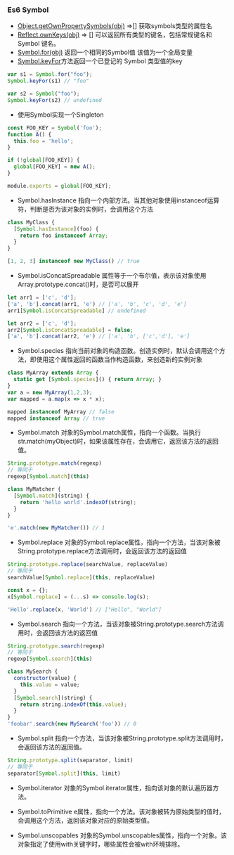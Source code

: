 ### Es6 Symbol

- [Object.getOwnPropertySymbols(obj)]() =>[] 获取symbols类型的属性名
- [Reflect.ownKeys(obj)]() => [] 可以返回所有类型的键名，包括常规键名和 Symbol 键名。
- [Symbol.for(obj)]() 返回一个相同的Symbol值 该值为一个全局变量
- [Symbol.keyFor]()方法返回一个已登记的 Symbol 类型值的key

``` JavaScript
var s1 = Symbol.for("foo");
Symbol.keyFor(s1) // "foo"

var s2 = Symbol("foo");
Symbol.keyFor(s2) // undefined

```
- 使用Symbol实现一个Singleton

``` JavaScript
const FOO_KEY = Symbol('foo');
function A() {
  this.foo = 'hello';
}

if (!global[FOO_KEY]) {
  global[FOO_KEY] = new A();
}

module.exports = global[FOO_KEY];

```
- Symbol.hasInstance 指向一个内部方法。当其他对象使用instanceof运算符，判断是否为该对象的实例时，会调用这个方法

``` JavaScript
class MyClass {
  [Symbol.hasInstance](foo) {
    return foo instanceof Array;
  }
}

[1, 2, 3] instanceof new MyClass() // true

```

- Symbol.isConcatSpreadable 属性等于一个布尔值，表示该对象使用Array.prototype.concat()时，是否可以展开

``` JavaScript
let arr1 = ['c', 'd'];
['a', 'b'].concat(arr1, 'e') // ['a', 'b', 'c', 'd', 'e']
arr1[Symbol.isConcatSpreadable] // undefined

let arr2 = ['c', 'd'];
arr2[Symbol.isConcatSpreadable] = false;
['a', 'b'].concat(arr2, 'e') // ['a', 'b', ['c','d'], 'e']

```

- Symbol.species 指向当前对象的构造函数。创造实例时，默认会调用这个方法，即使用这个属性返回的函数当作构造函数，来创造新的实例对象

``` JavaScript
class MyArray extends Array {
  static get [Symbol.species]() { return Array; }
}
var a = new MyArray(1,2,3);
var mapped = a.map(x => x * x);

mapped instanceof MyArray // false
mapped instanceof Array // true
```

- Symbol.match 对象的Symbol.match属性，指向一个函数。当执行str.match(myObject)时，如果该属性存在，会调用它，返回该方法的返回值。

``` JavaScript
String.prototype.match(regexp)
// 等同于
regexp[Symbol.match](this)

class MyMatcher {
  [Symbol.match](string) {
    return 'hello world'.indexOf(string);
  }
}

'e'.match(new MyMatcher()) // 1

```

- Symbol.replace 对象的Symbol.replace属性，指向一个方法，当该对象被String.prototype.replace方法调用时，会返回该方法的返回值

``` JavaScript
String.prototype.replace(searchValue, replaceValue)
// 等同于
searchValue[Symbol.replace](this, replaceValue)

```

``` JavaScript
const x = {};
x[Symbol.replace] = (...s) => console.log(s);

'Hello'.replace(x, 'World') // ["Hello", "World"]
```

- Symbol.search 指向一个方法，当该对象被String.prototype.search方法调用时，会返回该方法的返回值

``` JavaScript
String.prototype.search(regexp)
// 等同于
regexp[Symbol.search](this)

class MySearch {
  constructor(value) {
    this.value = value;
  }
  [Symbol.search](string) {
    return string.indexOf(this.value);
  }
}
'foobar'.search(new MySearch('foo')) // 0

```

- Symbol.split 指向一个方法，当该对象被String.prototype.split方法调用时，会返回该方法的返回值。

``` JavaScript
String.prototype.split(separator, limit)
// 等同于
separator[Symbol.split](this, limit)

```

- Symbol.iterator 对象的Symbol.iterator属性，指向该对象的默认遍历器方法。

- Symbol.toPrimitive e属性，指向一个方法。该对象被转为原始类型的值时，会调用这个方法，返回该对象对应的原始类型值。

- Symbol.unscopables 对象的Symbol.unscopables属性，指向一个对象。该对象指定了使用with关键字时，哪些属性会被with环境排除。
